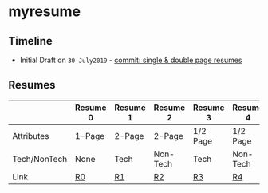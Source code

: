 # myresume

## Timeline
- Initial Draft on `30 July2019` - [commit: single & double page resumes][1]

## Resumes

|		| Resume 0	| Resume 1 	| Resume 2	| Resume 3	| Resume 4	|
|---------------|---------------|---------------|---------------|---------------|---------------|
| Attributes	|   1-Page	|   2-Page	|   2-Page	|   1/2 Page	|   1/2 Page	|
| Tech/NonTech	|   None	|   Tech	|   Non-Tech	|   Tech	|   Non-Tech	|
| Link		|   [R0][2]	|   [R1][3]	|   [R2][4]	|   [R3][5]	|   [R4][6]	|













[1]: https://github.com/TummanapallyAnuraag/myresume/commit/c751dc7b776f16abd24b8d81c66dfd1733d21ff3
[2]: 173079001-0/build/173079001-0.pdf
[3]: 173079001-1/build/173079001-1.pdf
[4]: 173079001-2/build/173079001-2.pdf
[5]: 173079001-3/build/173079001-3.pdf
[6]: 173079001-4/build/173079001-4.pdf
